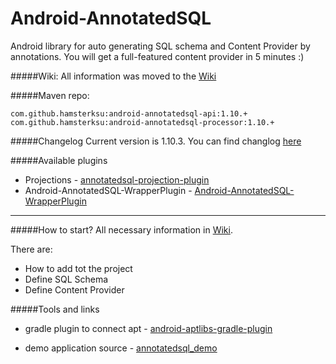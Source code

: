 Android-AnnotatedSQL
====================

Android library for auto generating SQL schema and Content Provider by annotations. You will get a full-featured content provider in 5 minutes :)

#####Wiki:
All information was moved to the [Wiki](Home)

#####Maven repo:

	com.github.hamsterksu:android-annotatedsql-api:1.10.+
	com.github.hamsterksu:android-annotatedsql-processor:1.10.+


#####Changelog
Current version is 1.10.3. You can find changlog [here](CHANGELOG.md)

#####Available plugins
* Projections - [annotatedsql-projection-plugin][1]
* Android-AnnotatedSQL-WrapperPlugin - [Android-AnnotatedSQL-WrapperPlugin][4]

***
#####How to start?
All necessary information in [Wiki](Home).

There are: 
* How to add tot the project
* Define SQL Schema
* Define Content Provider

#####Tools and links
* gradle plugin to connect apt - [android-aptlibs-gradle-plugin][2]
* demo application source - [annotatedsql_demo][3]

  [1]: https://github.com/hamsterksu/annotatedsql-projection-plugin
  [2]: https://github.com/hamsterksu/android-aptlibs-gradle-plugin
  [3]: https://github.com/hamsterksu/annotatedsql_demo/tree/AS_support_plugins
  [4]: https://github.com/julienbanse/Android-AnnotatedSQL-WrapperPlugin
